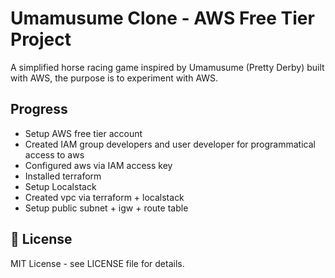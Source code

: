 # Umamusume Clone - AWS Free Tier Project

A simplified horse racing game inspired by Umamusume (Pretty Derby) built with AWS, the purpose is to experiment with AWS.

## Progress
- Setup AWS free tier account
- Created IAM group developers and user developer for programmatical access to aws
- Configured aws via IAM access key
- Installed terraform
- Setup Localstack
- Created vpc via terraform + localstack
- Setup public subnet + igw + route table

## 📄 License
MIT License - see LICENSE file for details.